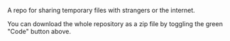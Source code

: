 A repo for sharing temporary files with strangers or the internet.

You can download the whole repository as a zip file by toggling the green "Code" button above.
